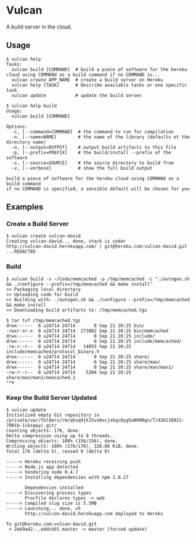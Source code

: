 # Vulcan

A build server in the cloud.

## Usage

    $ vulcan help
    Tasks:
      vulcan build [COMMAND]  # build a piece of software for the heroku cloud using COMMANd as a build command if no COMMAND is...
      vulcan create APP_NAME  # create a build server on Heroku
      vulcan help [TASK]      # Describe available tasks or one specific task
      vulcan update           # update the build server

    $ vulcan help build
    Usage:
      vulcan build [COMMAND]

    Options:
      -c, [--command=COMMAND]  # the command to run for compilation
      -n, [--name=NAME]        # the name of the library (defaults ot the directory name)
      -o, [--output=OUTPUT]    # output build artifacts to this file
      -p, [--prefix=PREFIX]    # the build/install --prefix of the software
      -s, [--source=SOURCE]    # the source directory to build from
      -v, [--verbose]          # show the full build output

    build a piece of software for the heroku cloud using COMMANd as a build command
    if no COMMAND is specified, a sensible default will be chosen for you

## Examples

### Create a Build Server

    $ vulcan create vulcan-david
    Creating vulcan-david... done, stack is cedar
    http://vulcan-david.herokuapp.com/ | git@heroku.com:vulcan-david.git
    ...REDACTED

### Build

    $ vulcan build -s ~/Code/memcached -p /tmp/memcached -c "./autogen.sh && ./configure --prefix=/tmp/memcached && make install"
    >> Packaging local directory
    >> Uploading code for build
    >> Building with: ./autogen.sh && ./configure --prefix=/tmp/memcached && make install
    >> Downloading build artifacts to: /tmp/memcached.tgz

    $ tar tvf /tmp/memcached.tgz
    drwx------  0 u24714 24714       0 Sep 21 20:25 bin/
    -rwxr-xr-x  0 u24714 24714  273082 Sep 21 20:25 bin/memcached
    drwx------  0 u24714 24714       0 Sep 21 20:25 include/
    drwx------  0 u24714 24714       0 Sep 21 20:25 include/memcached/
    -rw-r--r--  0 u24714 24714   14855 Sep 21 20:25 include/memcached/protocol_binary.h
    drwx------  0 u24714 24714       0 Sep 21 20:25 share/
    drwx------  0 u24714 24714       0 Sep 21 20:25 share/man/
    drwx------  0 u24714 24714       0 Sep 21 20:25 share/man/man1/
    -rw-r--r--  0 u24714 24714    5304 Sep 21 20:25 share/man/man1/memcached.1
    "*V

### Keep the Build Server Updated

    $ vulcan update
    Initialized empty Git repository in /private/var/folders/rm/qksq9jk15vx0xcjxkqc8yg5w0000gn/T/d20110921-70016-1iksqwy/.git/
    Counting objects: 176, done.
    Delta compression using up to 8 threads.
    Compressing objects: 100% (156/156), done.
    Writing objects: 100% (176/176), 326.86 KiB, done.
    Total 176 (delta 5), reused 0 (delta 0)

    -----> Heroku receiving push
    -----> Node.js app detected
    -----> Vendoring node 0.4.7
    -----> Installing dependencies with npm 1.0.27

           Dependencies installed
    -----> Discovering process types
           Procfile declares types -> web
    -----> Compiled slug size is 5.5MB
    -----> Launching... done, v5
           http://vulcan-david.herokuapp.com deployed to Heroku

    To git@heroku.com:vulcan-david.git
     + 2e69a42...eddcb91 master -> master (forced update)
